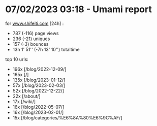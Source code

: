 # 07/02/2023 03:18 - Umami report
for www.shifeiti.com [24h] :

 - 787 (-116) page views
 - 236 (-21) uniques
 - 157 (-3) bounces
 - 13h 1' 51'' (-7h 13' 10'') totaltime


top 10 urls:
 - 196x [/blog/2022-12-09/]
 - 165x [/]
 - 135x [/blog/2023-01-12/]
 - 57x [/blog/2023-02-03/]
 - 52x [/blog/2022-12-22/]
 - 22x [/about/]
 - 17x [/wiki/]
 - 16x [/blog/2022-05-07/]
 - 16x [/blog/2023-02-01/]
 - 15x [/blog/categories/%E6%8A%80%E6%9C%AF/]


